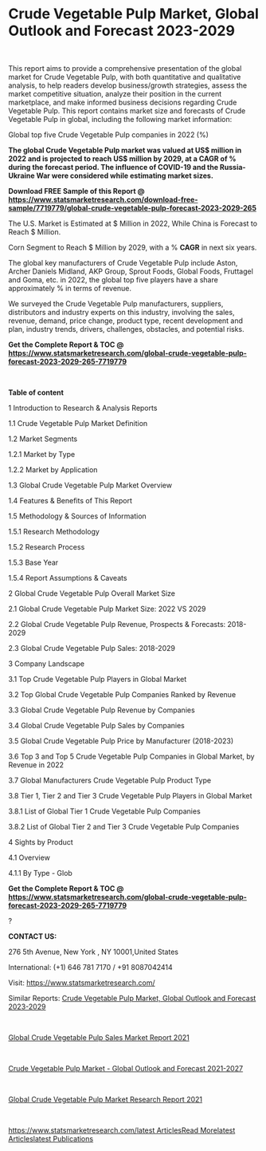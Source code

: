<h1>Crude Vegetable Pulp Market, Global Outlook and Forecast 2023-2029</h1><br/><p>This report aims to provide a comprehensive presentation of the global market for Crude Vegetable Pulp, with both quantitative and qualitative analysis, to help readers develop business/growth strategies, assess the market competitive situation, analyze their position in the current marketplace, and make informed business decisions regarding Crude Vegetable Pulp. This report contains market size and forecasts of Crude Vegetable Pulp in global, including the following market information:</p>
 
 
 
 <p>Global top five Crude Vegetable Pulp companies in 2022 (%)</p>
 
 
 
 <p><strong>The global Crude Vegetable Pulp market was valued at US$ million in 2022 and is projected to reach US$ million by 2029, at a <strong>CAGR</strong> of % during the forecast period. The influence of COVID-19 and the Russia-Ukraine War were considered while estimating market sizes.</strong></p>
 
 
 
 <p><strong>Download FREE Sample of this Report @ <a href="https://www.statsmarketresearch.com/download-free-sample/7719779/global-crude-vegetable-pulp-forecast-2023-2029-265">https://www.statsmarketresearch.com/download-free-sample/7719779/global-crude-vegetable-pulp-forecast-2023-2029-265</a></strong></p>
 
 
 
 <p>The U.S. Market is Estimated at $ Million in 2022, While China is Forecast to Reach $ Million.</p>
 
 
 
 <p>Corn Segment to Reach $ Million by 2029, with a % <strong>CAGR</strong> in next six years.</p>
 
 
 
 <p>The global key manufacturers of Crude Vegetable Pulp include Aston, Archer Daniels Midland, AKP Group, Sprout Foods, Global Foods, Fruttagel and Goma, etc. in 2022, the global top five players have a share approximately % in terms of revenue.</p>
 
 
 
 <p>We surveyed the Crude Vegetable Pulp manufacturers, suppliers, distributors and industry experts on this industry, involving the sales, revenue, demand, price change, product type, recent development and plan, industry trends, drivers, challenges, obstacles, and potential risks.</p>
 
 
 
 <div><b>Get the Complete Report & TOC @ <a href="https://www.statsmarketresearch.com/global-crude-vegetable-pulp-forecast-2023-2029-265-7719779">https://www.statsmarketresearch.com/global-crude-vegetable-pulp-forecast-2023-2029-265-7719779</a></b></div>
 
 
 
 <p><br />
 
 <b>Table of content</b></p>
 
 
 
 <p>1 Introduction to Research & Analysis Reports<br />
 
 1.1 Crude Vegetable Pulp Market Definition<br />
 
 1.2 Market Segments<br />
 
 1.2.1 Market by Type<br />
 
 1.2.2 Market by Application<br />
 
 1.3 Global Crude Vegetable Pulp Market Overview<br />
 
 1.4 Features & Benefits of This Report<br />
 
 1.5 Methodology & Sources of Information<br />
 
 1.5.1 Research Methodology<br />
 
 1.5.2 Research Process<br />
 
 1.5.3 Base Year<br />
 
 1.5.4 Report Assumptions & Caveats<br />
 
 2 Global Crude Vegetable Pulp Overall Market Size<br />
 
 2.1 Global Crude Vegetable Pulp Market Size: 2022 VS 2029<br />
 
 2.2 Global Crude Vegetable Pulp Revenue, Prospects & Forecasts: 2018-2029<br />
 
 2.3 Global Crude Vegetable Pulp Sales: 2018-2029<br />
 
 3 Company Landscape<br />
 
 3.1 Top Crude Vegetable Pulp Players in Global Market<br />
 
 3.2 Top Global Crude Vegetable Pulp Companies Ranked by Revenue<br />
 
 3.3 Global Crude Vegetable Pulp Revenue by Companies<br />
 
 3.4 Global Crude Vegetable Pulp Sales by Companies<br />
 
 3.5 Global Crude Vegetable Pulp Price by Manufacturer (2018-2023)<br />
 
 3.6 Top 3 and Top 5 Crude Vegetable Pulp Companies in Global Market, by Revenue in 2022<br />
 
 3.7 Global Manufacturers Crude Vegetable Pulp Product Type<br />
 
 3.8 Tier 1, Tier 2 and Tier 3 Crude Vegetable Pulp Players in Global Market<br />
 
 3.8.1 List of Global Tier 1 Crude Vegetable Pulp Companies<br />
 
 3.8.2 List of Global Tier 2 and Tier 3 Crude Vegetable Pulp Companies<br />
 
 4 Sights by Product<br />
 
 4.1 Overview<br />
 
 4.1.1 By Type - Glob</p>
 
 
 
 <div><b>Get the Complete Report & TOC @ <a href="https://www.statsmarketresearch.com/global-crude-vegetable-pulp-forecast-2023-2029-265-7719779">https://www.statsmarketresearch.com/global-crude-vegetable-pulp-forecast-2023-2029-265-7719779</a></b></div>
 
 
 
 <p>? </p>
 
 
 
 <p><b>CONTACT US:</b><br />
 
 276 5th Avenue, New York , NY 10001,United States<br />
 
 International: (+1) 646 781 7170 / +91 8087042414<br />
 
 Visit: <a href="https://www.statsmarketresearch.com/">https://www.statsmarketresearch.com/</a><br />
 
 Similar Reports: <a href="https://www.statsmarketresearch.com/global-crude-vegetable-pulp-forecast-2023-2029-265-7719779">Crude Vegetable Pulp Market, Global Outlook and Forecast 2023-2029</a><br />
 
 <br />
 
 <a href="https://www.statsmarketresearch.com/global-crude-vegetable-pulp-forecast-2023-2029-265-7719779">Global Crude Vegetable Pulp Sales Market Report 2021</a><br />
 
 <br />
 
 <a href="https://www.statsmarketresearch.com/global-crude-vegetable-pulp-forecast-2023-2029-265-7719779">Crude Vegetable Pulp Market - Global Outlook and Forecast 2021-2027</a><br />
 
 <br />
 
 <a href="https://www.statsmarketresearch.com/global-crude-vegetable-pulp-forecast-2023-2029-265-7719779">Global Crude Vegetable Pulp Market Research Report 2021</a><br />
 
 <br />
 
 <a href="https://gyeongbokgung.com">https://www.statsmarketresearch.com/</a><a href="https://hallyeomaritime.com">latest Articles</a><a href="https://jingwansa.com">Read More</a><a href="https://nguoiviet.jp/">latest Articles</a><a href="https://www.intelmarketresearch.com/">latest Publications</a></p>